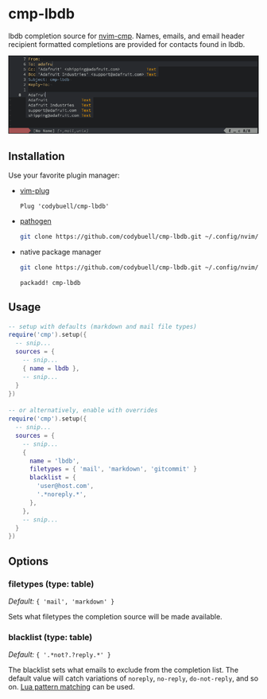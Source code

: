 cmp-lbdb
========

lbdb completion source for [nvim-cmp](https://github.com/hrsh7th/nvim-cmp). Names, emails, and email header recipient formatted completions are provided for contacts found in lbdb.

![screenshot](images/screenshot.png)

Installation
------------

Use your favorite plugin manager:

- [vim-plug](https://github.com/junegunn/vim-plug)

  ```vim
  Plug 'codybuell/cmp-lbdb'
  ```
- [pathogen](https://github.com/tpope/vim-pathogen)

  ```bash
  git clone https://github.com/codybuell/cmp-lbdb.git ~/.config/nvim/bundle/cmp-lbdb
  ```
- native package manager

  ```bash
  git clone https://github.com/codybuell/cmp-lbdb.git ~/.config/nvim/pack/bundle/opt/cmp-lbdb
  ```
  ```vim
  packadd! cmp-lbdb
  ```

Usage
-----

```lua
-- setup with defaults (markdown and mail file types)
require('cmp').setup({
  -- snip...
  sources = {
    -- snip...
    { name = lbdb },
    -- snip...
  }
})

-- or alternatively, enable with overrides
require('cmp').setup({
  -- snip...
  sources = {
    -- snip...
    {
      name = 'lbdb',
      filetypes = { 'mail', 'markdown', 'gitcommit' }
      blacklist = {
        'user@host.com',
        '.*noreply.*',
      },
    },
    -- snip...
  }
})
```

Options
-------

### filetypes (type: table)

_Default:_ `{ 'mail', 'markdown' }`

Sets what filetypes the completion source will be made available.

### blacklist (type: table)

_Default:_ `{ '.*not?.?reply.*' }`

The blacklist sets what emails to exclude from the completion list. The default value will catch variations of `noreply`, `no-reply`, `do-not-reply`, and so on. [Lua pattern matching](https://www.lua.org/pil/20.2.html) can be used.
